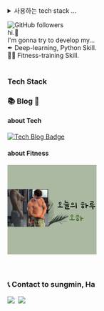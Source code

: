 
<details>
<summary>
  사용하는 tech stack ... 
</summary>
   <br>
  

<img src="https://img.shields.io/badge/Python-3766AB?style=flat-square&logo=Python&logoColor=white"/>&nbsp
<img src="https://img.shields.io/badge/TensorFlow-FF6F00?style=flat-square&logo=TensorFlow&logoColor=white"/>&nbsp
<img src="https://img.shields.io/badge/Keras-D00000?style=flat-square&logo=Keras&logoColor=white"/>&nbsp

<img src="https://img.shields.io/badge/java-007396?style=for-the-badge&logo=OpenJDK&logoColor=white">&nbsp
<img src="https://img.shields.io/badge/Spring-6DB33F?style=for-the-badge&logo=Spring&logoColor=white">&nbsp

<img src="https://img.shields.io/badge/Amazon%20EC2-FF9900?style=for-the-badge&logo=Amazon%20EC2&logoColor=white">
<img src="https://img.shields.io/badge/Amazon%20S3-569A31?style=for-the-badge&logo=Amazon%20S3&logoColor=white">

<img src="https://img.shields.io/badge/Node.js-339933?style=for-the-badge&logo=Node.js&logoColor=white">
<img src="https://img.shields.io/badge/Flutter-02569B?style=for-the-badge&logo=Node.js&logoColor=white">


</details>

![GitHub followers](https://img.shields.io/github/followers/xman227)
<br>
hi.👋 <br>
I'm gonna try to develop my...  <br>
✒ Deep-learning, Python Skill. <br>
💪🏽      Fitness-training Skill.  
<br>
<h3> Tech Stack </h3>



<p>

</p>
<h3> 📚 Blog 📖 </h3>

<h4> about Tech </h4>

[![Tech Blog Badge](https://img.shields.io/badge/-Tech%20blog-black?style=flat-square&logo=github&link=https://xman227.github.io/)](https://xman227.github.io/)

<h4> about Fitness </h4>
<div>
  
 <a href="http://blog.naver.com/bulkup-star_maybe"><img src="./img/img1.png" width="200px" height="200px"></img></a>

  
</div>
  
<br>

<h3> 📞 Contact to sungmin, Ha </h3>
<p>
  <a href="https://xman227.github.io/"><img src="https://img.shields.io/badge/Blog-11B48A?style=flat-square&link=https://blog.naver.com/bulkup-star_maybe"/></a>&nbsp
  <a href="mailto:x22z@naver.com"><img src="https://img.shields.io/badge/Gmail-d14836?style=flat-square&logo=Gmail&logoColor=white&link=x22z@naver.com"/></a>
</p>

<br>
